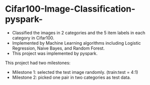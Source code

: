 # Cifar100-Image-Classification-pyspark-
- Classified the images in 2 categories and the 5 item labels in each category in Cifar100.
- Implemented by Machine Learning algorithms including Logistic Regression, Naive Bayes, and Random Forest.
- This project was implemented by pyspark. 

This project had two milestones:
- Milestone 1: selected the test image randomly. (train:test = 4:1)
- Milestone 2: picked one pair in two categories as test data.
